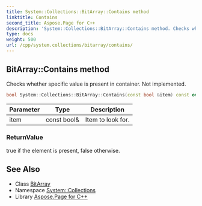 ```yaml
---
title: System::Collections::BitArray::Contains method
linktitle: Contains
second_title: Aspose.Page for C++
description: 'System::Collections::BitArray::Contains method. Checks whether specific value is present in container. Not implemented in C++.'
type: docs
weight: 500
url: /cpp/system.collections/bitarray/contains/
---
```

## BitArray::Contains method


Checks whether specific value is present in container. Not implemented.

```cpp
bool System::Collections::BitArray::Contains(const bool &item) const override
```


| Parameter | Type | Description |
| --- | --- | --- |
| item | const bool\& | Item to look for. |

### ReturnValue

true if the element is present, false otherwise.

## See Also

* Class [BitArray](../)
* Namespace [System::Collections](../../)
* Library [Aspose.Page for C++](../../../)
